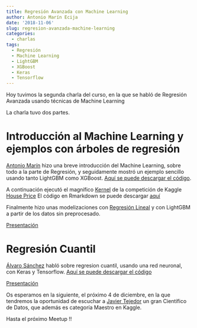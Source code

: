 ```yaml
---
title: Regresión Avanzada con Machine Learning
author: Antonio Marín Ecija
date: '2018-11-06'
slug: regresion-avanzada-machine-learning
categories: 
  - charlas
tags:
  - Regresión
  - Machine Learning
  - LightGBM
  - XGBoost
  - Keras
  - Tensorflow
---
```


Hoy tuvimos la segunda charla del curso, en la que se habló de Regresión Avanzada usando técnicas de Machine Learning

La charla tuvo dos partes.

# Introducción al Machine Learning y ejemplos con árboles de regresión

[Antonio Marín](https://www.linkedin.com/in/antonio-marin-7a58187/) hizo una breve introducción del Machine Learning, sobre todo a la parte de Regresión, y seguidamente mostró un ejemplo sencillo usando tanto LightGBM como XGBoost.
[Aquí se puede descargar el código](https://github.com/amezet/SevillaR_06Nov18/blob/master/Modelos%20LGB-XGB%20sencillos.R).

A continuación ejecutó el magnífico [Kernel](https://www.kaggle.com/erikbruin/house-prices-lasso-xgboost-and-a-detailed-eda) de la competición de Kaggle [House Price](https://www.kaggle.com/c/house-prices-advanced-regression-techniques)
El código en Rmarkdown se puede descargar [aquí](https://github.com/amezet/SevillaR_06Nov18/blob/master/house-prices-lasso-xgboost-and-a-detailed-eda.Rmd)

Finalmente hizo unas modelizaciones con [Regresión Lineal](https://github.com/amezet/SevillaR_06Nov18/blob/master/Pruebas%20sobre%20House%20Price.R) y con LightGBM a partir de los datos sin preprocesado.

[Presentación](https://github.com/amezet/SevillaR_06Nov18/blob/master/Regresi%C3%B3n%20Avanzada%20ML%20SevillaR_06Nov18.pptx)

# Regresión Cuantil

[Álvaro Sánchez](https://www.linkedin.com/in/álvaro-sánchez-castañeda-ba57b0131/) habló sobre regresion cuantil, usando una red neuronal, con Keras y Tensorflow.
[Aquí se puede descargar el código](https://github.com/amezet/SevillaR_06Nov18/blob/master/r_quantile_regression.R)

[Presentación](https://github.com/amezet/SevillaR_06Nov18/blob/master/Quantile%20Regression.pptx)

Os esperamos en la siguiente, el próximo 4 de diciembre, en la que tendremos la oportunidad de escuchar a [Javier Tejedor](https://www.linkedin.com/in/javier-tejedor-aguilera/) un gran Científico de Datos, que además es categoría Maestro en Kaggle.

Hasta el próximo Meetup !!
